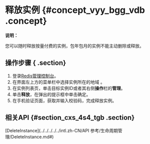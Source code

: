 # 释放实例 {#concept_vyy_bgg_vdb .concept}

**说明：** 

您可以随时释放按量付费的实例，包年包月的实例不能主动删除或释放。

## 操作步骤 { .section}

1.  登录[Redis管理控制台](https://kvstore.console.aliyun.com/)。
2.  在界面左上方的菜单栏中选择实例所在的地域 。
3.  在实例列表页，单击目标实例ID或者其右侧**操作**栏的**管理**。
4.  单击**释放**，在弹出的提示框中单击确定。
5.  在手机验证页面，获取并输入校验码，完成释放实例。

## 相关API {#section_cxs_4s4_tgb .section}

[DeleteInstance](../../../../../intl.zh-CN/API 参考/生命周期管理/DeleteInstance.md#)

